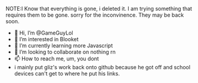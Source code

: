 NOTE:I Know that everything is gone, i deleted it. I am trying something that requires them to be gone. sorry for the inconvinence. They may be back soon.

- 👋 Hi, I’m @GameGuyLol
- 👀 I’m interested in Blooket
- 🌱 I’m currently learning more Javascript
- 💞️ I’m looking to collaborate on nothing rn
- 📫 How to reach me, um, you dont
- i mainly put gliz's work back onto github because he got off and school devices can't get to where he put his links.

<!---
GameGuyLol/GameGuyLol is a ✨ special ✨ repository because its `README.md` (this file) appears on your GitHub profile.
You can click the Preview link to take a look at your changes.
--->
